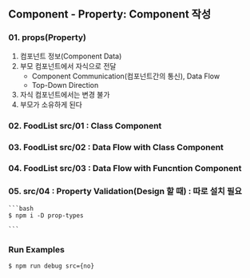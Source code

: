 ## Component - Property: Component 작성

### 01. props(Property)
1. 컴포넌트 정보(Component Data)
2. 부모 컴포넌트에서 자식으로 전달
    - Component Communication(컴포넌트간의 통신), Data Flow
    - Top-Down Direction
3. 자식 컴포넌트에서는 변경 불가
4. 부모가 소유하게 된다



### 02. FoodList src/01 : Class Component
### 03. FoodList src/02 : Data Flow with Class Component
### 04. FoodList src/03 : Data Flow with Funcntion Component
### 05. src/04 : Property Validation(Design 할 때) : 따로 설치 필요
    ```bash
    $ npm i -D prop-types
    
    ```

### Run Examples
```bash
$ npm run debug src={no}
```
